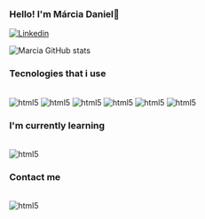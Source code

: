 

### Hello! I'm Márcia Daniel👋

[![Linkedin](https://img.shields.io/badge/LinkedIn-0077B5?style=for-the-badge&logo=linkedin&logoColor=white)](https://www.linkedin.com/in/marciadaniel-software-developer/)

![Marcia GitHub stats](https://github-readme-stats.vercel.app/api?username=marciadaniel&show_icons=true&theme=cobalt)


### Tecnologies that i use

<div style="display: inline_block"><br/>
    <img  alt="html5" src="https://img.shields.io/badge/Java-ED8B00?style=for-the-badge&logo=openjdk&logoColor=white" /> 
       <img alt="html5" src="https://img.shields.io/badge/MySQL-00000F?style=for-the-badge&logo=mysql&logoColor=white" />
    <img  alt="html5" src="https://img.shields.io/badge/HTML-239120?style=for-the-badge&logo=html5&logoColor=white" />
    <img alt="html5" src="https://img.shields.io/badge/CSS3-1572B6?style=for-the-badge&logo=css3&logoColor=white" />
      <img alt="html5" src="https://img.shields.io/badge/Sass-CC6699?style=for-the-badge&logo=sass&logoColor=white" />
 <img alt="html5" src="https://img.shields.io/badge/JavaScript-F7DF1E?style=for-the-badge&logo=javascript&logoColor=black" />
      
</div>

### I'm currently learning
<div style="display: inline_block"><br/>
 <img alt="html5" src="https://img.shields.io/badge/Spring-6DB33F?style=for-the-badge&logo=spring&logoColor=white" />
</div>

### Contact me
<div style="display: inline_block"><br/>
 <img alt="html5" src="https://img.shields.io/badge/Gmail-D14836?style=for-the-badge&logo=gmail&logoColor=white" />
</div>
